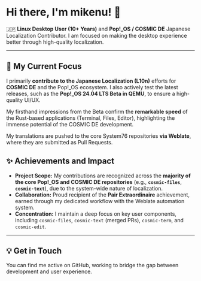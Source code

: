 # Hi there, I'm mikenu! 👋

🇯🇵 **Linux Desktop User (10+ Years)** and **Pop!_OS / COSMIC DE** Japanese Localization Contributor.
I am focused on making the desktop experience better through high-quality localization.

---

## 🚀 My Current Focus

I primarily **contribute to the Japanese Localization (L10n)** efforts for **COSMIC DE** and the Pop!\_OS ecosystem. I also actively test the latest releases, such as the **Pop!_OS 24.04 LTS Beta in QEMU**, to ensure a high-quality UI/UX.

My firsthand impressions from the Beta confirm the **remarkable speed** of the Rust-based applications (Terminal, Files, Editor), highlighting the immense potential of the COSMIC DE development.

My translations are pushed to the core System76 repositories **via Weblate**, where they are submitted as Pull Requests.

## ✨ Achievements and Impact

* **Project Scope:** My contributions are recognized across the **majority of the core Pop!_OS and COSMIC DE repositories** (e.g., **`cosmic-files`**, **`cosmic-text`**), due to the system-wide nature of localization.
* **Collaboration:** Proud recipient of the **Pair Extraordinaire** achievement, earned through my dedicated workflow with the Weblate automation system.
* **Concentration:** I maintain a deep focus on key user components, including `cosmic-files`, `cosmic-text` (merged PRs), `cosmic-term`, and `cosmic-edit`.

---

## 💡 Get in Touch

You can find me active on GitHub, working to bridge the gap between development and user experience.
